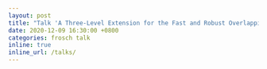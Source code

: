 ```yaml
---
layout: post
title: "Talk 'A Three-Level Extension for the Fast and Robust Overlapping Schwarz (FROSch) Preconditioner' by Friederike Röver at the DD26 conference, Hongkong, China (online)"
date: 2020-12-09 16:30:00 +0800
categories: frosch talk
inline: true
inline_url: /talks/
---
```

